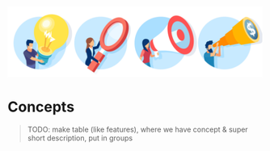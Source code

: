 ![](img/concepts.png)

# Concepts

> TODO: make table (like features), where we have concept & super short description, put in groups
